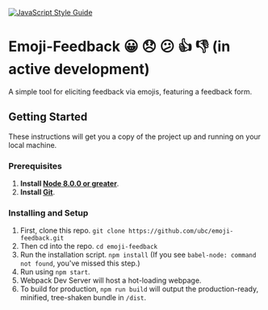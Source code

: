 [![JavaScript Style Guide](https://img.shields.io/badge/code_style-standard-brightgreen.svg)](https://standardjs.com)

# Emoji-Feedback 😀 😞 😕 👍 👎 (in active development)

A simple tool for eliciting feedback via emojis, featuring a feedback form.

## Getting Started

These instructions will get you a copy of the project up and running on your local machine.

### Prerequisites

1. **Install [Node 8.0.0 or greater](https://nodejs.org)**.
2. **Install [Git](https://git-scm.com/downloads)**. 

### Installing and Setup

1. First, clone this repo. `git clone https://github.com/ubc/emoji-feedback.git`
1. Then cd into the repo. `cd emoji-feedback`
1. Run the installation script. `npm install` (If you see `babel-node: command not found`, you've missed this step.)
1. Run using `npm start`.
1. Webpack Dev Server will host a hot-loading webpage.
1. To build for production, `npm run build` will output the production-ready, minified, tree-shaken bundle in `/dist`.
